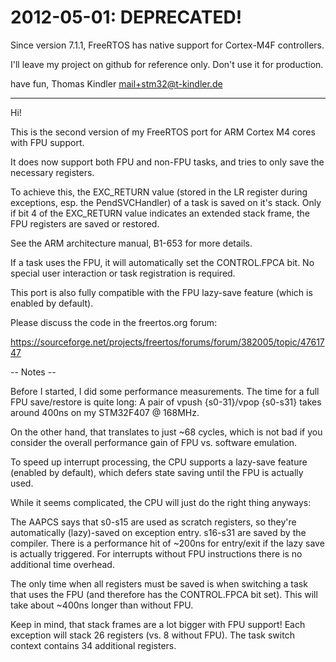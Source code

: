 # 2012-05-01: DEPRECATED!

Since version 7.1.1, FreeRTOS has native support for Cortex-M4F controllers.

I'll leave my project on github for reference only. Don't use it for production.

have fun,
Thomas Kindler <mail+stm32@t-kindler.de>

----

Hi!

This is the second version of my FreeRTOS port for ARM Cortex M4 cores with FPU support.

It does now support both FPU and non-FPU tasks, and tries to only save the necessary registers. 

To achieve this, the EXC_RETURN value (stored in the LR register during exceptions, esp. the PendSVCHandler) of a task is saved on it's stack. Only if bit 4 of the EXC_RETURN value indicates an extended stack frame, the FPU registers are saved or restored.

See the ARM architecture manual, B1-653 for more details.

If a task uses the FPU, it will automatically set the CONTROL.FPCA bit. No special user interaction or task registration is required.

This port is also fully compatible with the FPU lazy-save feature (which is enabled by default).

Please discuss the code in the freertos.org forum:

  https://sourceforge.net/projects/freertos/forums/forum/382005/topic/4761747

-- Notes --

Before I started, I did some performance measurements. The time for a full FPU  save/restore is quite long: A pair of vpush {s0-31}/vpop {s0-s31} takes around 400ns on my STM32F407 @ 168MHz.

On the other hand, that translates to just ~68 cycles, which is not bad if you consider the overall performance gain of FPU vs. software emulation.

To speed up interrupt processing, the CPU supports a lazy-save feature (enabled by default), which defers state saving until the FPU is actually used. 

While it seems complicated, the CPU will just do the right thing anyways:

  The AAPCS says that s0-s15 are used as scratch registers, so they're automatically (lazy)-saved on exception entry. s16-s31 are saved by the compiler. There is a performance hit of ~200ns for entry/exit if the lazy save is actually triggered. For interrupts without FPU instructions there is no additional time overhead.

The only time when all registers must be saved is when switching a task that uses the FPU (and therefore has the CONTROL.FPCA bit set). This will take about ~400ns longer than without FPU.

Keep in mind, that stack frames are a lot bigger with FPU support! Each exception will stack 26 registers (vs. 8 without FPU). The task switch context contains 34 additional registers.
